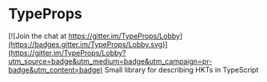 # TypeProps

[![Join the chat at https://gitter.im/TypeProps/Lobby](https://badges.gitter.im/TypeProps/Lobby.svg)](https://gitter.im/TypeProps/Lobby?utm_source=badge&utm_medium=badge&utm_campaign=pr-badge&utm_content=badge)
Small library for describing HKTs in TypeScript
